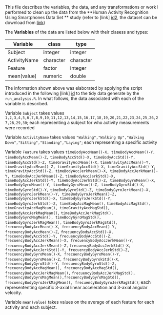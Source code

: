 This file describes the variables, the data, and any transformations or work I performed to clean up the data from the **Human Activity Recognition Using Smartphones Data Set ** study (refer to [link] [id2], the dataset can be download from [link][id3])


The **Variables** of the data are listed below with their clasess and types:


Variable |    class  |    type
---------|-----------|--------                 
Subject  |  integer  | integer
ActivityName |character  |character
Feature|   factor | integer
mean(value) |  numeric  |  double


The information shown above was elaborated by applying the script introduced in the following [link] [id] to the tidy data generate by the `run_analysis.R`. In what follows, the data associated with each of the variable is described.


Variable `Subject` takes values `1,2,3,4,5,6,7,8,9,10,11,12,13,14,15,16,17,18,19,20,21,22,23,24,25,26,27,28,29,30`; 
each representing a subject for who activity measurements were recorded


Variable `ActivityName` takes values `"Walking","Walking Up","Walking Down","Sitting","Standing","Laying"`; each representing a specific activity


Variable `Feature` takes values `timeBodyAccMean()-X, timeBodyAccMean()-Y, timeBodyAccMean()-Z,` `timeBodyAccStd()-X, timeBodyAccStd()-Y, timeBodyAccStd()-Z, timeGravityAccMean()-X,` `timeGravityAccMean()-Y, timeGravityAccMean()-Z, timeGravityAccStd()-X, timeGravityAccStd()-Y,` `timeGravityAccStd()-Z, timeBodyAccJerkMean()-X, timeBodyAccJerkMean()-Y, timeBodyAccJerkMean()-Z,` `timeBodyAccJerkStd()-X, timeBodyAccJerkStd()-Y, timeBodyAccJerkStd()-Z, timeBodyGyroMean()-X,` `timeBodyGyroMean()-Y, timeBodyGyroMean()-Z, timeBodyGyroStd()-X, timeBodyGyroStd()-Y,` `timeBodyGyroStd()-Z, timeBodyGyroJerkMean()-X, timeBodyGyroJerkMean()-Y, timeBodyGyroJerkMean()-Z,` `timeBodyGyroJerkStd()-X, timeBodyGyroJerkStd()-Y, timeBodyGyroJerkStd()-Z, timeBodyAccMagMean(),` `timeBodyAccMagStd(), timeGravityAccMagMean(), timeGravityAccMagStd(), timeBodyAccJerkMagMean(),` `timeBodyAccJerkMagStd(), timeBodyGyroMagMean(), timeBodyGyroMagStd(), timeBodyGyroJerkMagMean(),` `timeBodyGyroJerkMagStd(), frecuencyBodyAccMean()-X, frecuencyBodyAccMean()-Y, frecuencyBodyAccMean()-Z,` `frecuencyBodyAccStd()-X, frecuencyBodyAccStd()-Y, frecuencyBodyAccStd()-Z,` `frecuencyBodyAccJerkMean()-X, frecuencyBodyAccJerkMean()-Y, frecuencyBodyAccJerkMean()-Z,`
`frecuencyBodyAccJerkStd()-X, frecuencyBodyAccJerkStd()-Y, frecuencyBodyAccJerkStd()-Z,` `frecuencyBodyGyroMean()-X, frecuencyBodyGyroMean()-Y, frecuencyBodyGyroMean()-Z,` `frecuencyBodyGyrokStd()-X, frecuencyBodyGyroStd()-Y, frecuencyBodyGyroStd()-Z,` `frecuencyBodyAccMagMean(), frecuencyBodyAccMagStd(), frecuencyBodyAccJerkMagMean(),` `frecuencyBodyAccJerkMagStd(), frecuencyBodyGyroMagMean(),frecuencyBodyGyroMagStd(),`
`frecuencyBodyGyroJerkMagMean(), frecuencyBodyGyroJerkMagStd()`; each represententing specific 3-axial linear acceleration and 3-axial angular velocity.

Variable `mean(value)` takes values on the average of each feature for each activity and each subject.



[id]: http://r.789695.n4.nabble.com/variable-labels-to-accompany-data-frame-td813131.html "link1"
[id2]: http://archive.ics.uci.edu/ml/datasets/Human+Activity+Recognition+Using+Smartphones "link2"
[id3]: https://d396qusza40orc.cloudfront.net/getdata%2Fprojectfiles%2FUCI%20HAR%20Dataset.zip "link3"